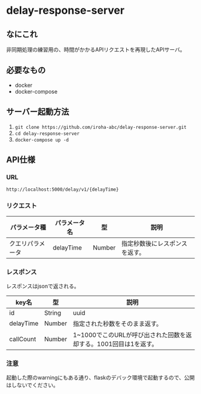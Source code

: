 # delay-response-server

## なにこれ

非同期処理の練習用の、時間がかかるAPIリクエストを再現したAPIサーバ。

## 必要なもの

* docker
* docker-compose

## サーバー起動方法

1. `git clone https://github.com/iroha-abc/delay-response-server.git`
1. `cd delay-response-server`
1. `docker-compose up -d`

## API仕様

### URL

`http://localhost:5000/delay/v1/{delayTime}`

### リクエスト

|パラメータ種|パラメータ名|型|説明|
| -- | -- | -- | -- |
|クエリパラメータ|delayTime|Number|指定秒数後にレスポンスを返す。|

### レスポンス

レスポンスはjsonで返される。

|key名|型|説明|
| -- | -- | -- |
|id|String|uuid|
|delayTime|Number|指定された秒数をそのまま返す。|
|callCount|Number|1~1000でこのURLが呼び出された回数を返却する。1001回目は1を返す。|

### 注意

起動した際のwarningにもある通り、flaskのデバック環境で起動するので、公開はしないでください。
